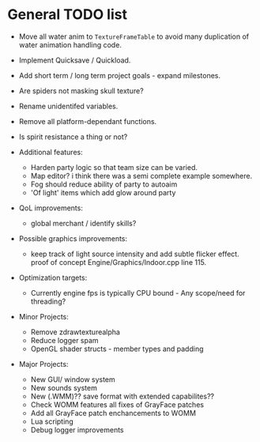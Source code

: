 # General TODO list

* Move all water anim to `TextureFrameTable` to avoid many duplication of water animation handling code.

* Implement Quicksave / Quickload.

* Add short term / long term project goals - expand milestones.

* Are spiders not masking skull texture?

* Rename unidentifed variables.
* Remove all platform-dependant functions.

* Is spirit resistance a thing or not?

* Additional features:
  - Harden party logic so that team size can be varied.
  - Map editor? i think there was a semi complete example somewhere.
  - Fog should reduce ability of party to autoaim
  - 'Of light' items which add glow around party

* QoL improvements:
  - global merchant / identify skills?

* Possible graphics improvements:
  - keep track of light source intensity and add subtle flicker effect. proof of concept Engine/Graphics/Indoor.cpp line 115.

* Optimization targets:
  - Currently engine fps is typically CPU bound - Any scope/need for threading?

* Minor Projects:
  - Remove zdrawtexturealpha
  - Reduce logger spam
  - OpenGL shader structs - member types and padding

* Major Projects:
  - New GUI/ window system
  - New sounds system
  - New (.WMM)?? save format with extended capabilites??
  - Check WOMM features all fixes of GrayFace patches
  - Add all GrayFace patch enchancements to WOMM
  - Lua scripting
  - Debug logger improvements